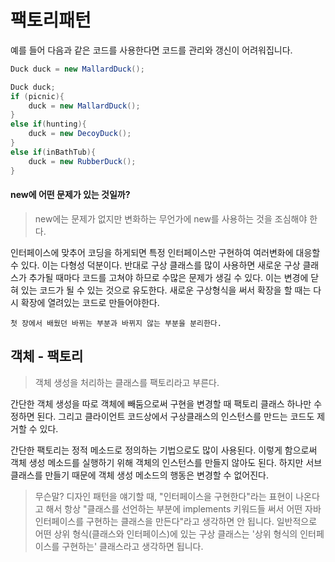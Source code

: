 # 팩토리패턴

예를 들어 다음과 같은 코드를 사용한다면 코드를 관리와 갱신이 어려워집니다.
```java
Duck duck = new MallardDuck();

Duck duck;
if (picnic){
    duck = new MallardDuck();
}
else if(hunting){
    duck = new DecoyDuck();
}
else if(inBathTub){
    duck = new RubberDuck();    
}
```

#### new에 어떤 문제가 있는 것일까?
> new에는 문제가 없지만 변화하는 무언가에 new를 사용하는 것을 조심해야 한다.

인터페이스에 맞추어 코딩을 하게되면 특정 인터페이스만 구현하여 여러변화에 대응할 수 있다. 이는 다형성 덕분이다. 반대로 구상 클래스를 많이 사용하면
새로운 구상 클래스가 추가될 때마다 코드를 고쳐야 하므로 수많은 문제가 생길 수 있다. 이는 변경에 닫혀 있는 코드가 될 수 있는 것으로 유도한다. 새로운 
구상형식을 써서 확장을 할 때는 다시 확장에 열려있는 코드로 만들어야한다.

`첫 장에서 배웠던 바뀌는 부분과 바뀌지 않는 부분을 분리한다.`

## 객체 - 팩토리
> 객체 생성을 처리하는 클래스를 팩토리라고 부른다.

간단한 객체 생성을 따로 객체에 빼둠으로써 구현을 변경할 때 팩토리 클래스 하나만 수정하면 된다. 그리고 클라이언트 코드상에서 구상클래스의 인스턴스를 
만드는 코드도 제거할 수 있다.

간단한 팩토리는 정적 메소드로 정의하는 기법으로도 많이 사용된다. 이렇게 함으로써 객체 생성 메소드를 실행하기 위해 객체의 인스턴스를 만들지 않아도 된다.
하지만 서브클래스를 만들기 때문에 객체 생성 메소드의 행동은 변경할 수 없어진다.


> 무슨말? 
디자인 패턴을 얘기할 때, "인터페이스을 구현한다"라는 표현이 나온다고 해서 항상
"클래스를 선언하는 부분에 implements 키워드들 써서 어떤 자바 인터페이스를 구현하는 클래스을 만든다"라고 생각하면 안 됩니다. 일반적으로 어떤 상위 형식(클래스와 인터페이스)에 있는
구상 클래스는 '상위 형식의 인터페이스를 구현하는' 클래스라고 생각하면 됩니다.

